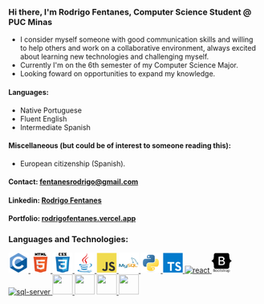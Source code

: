 ### Hi there, I'm Rodrigo Fentanes, Computer Science Student @ PUC Minas

- I consider myself someone with good communication skills and willing to help others and work on a collaborative environment, always excited about learning new technologies and challenging myself.
- Currently I'm on the 6th semester of my Computer Science Major.
- Looking foward on opportunities to expand my knowledge.
#### Languages:
- Native Portuguese
- Fluent English
- Intermediate Spanish

#### Miscellaneous (but could be of interest to someone reading this):
- European citizenship (Spanish).

#### Contact: <a href="mailto:fentanesrodrigo@gmail.com">fentanesrodrigo@gmail.com</a>
#### Linkedin: <a href="https://www.linkedin.com/in/rodrfentanes/">Rodrigo Fentanes</a>
#### Portfolio: <a href="https://rodrigofentanes.vercel.app/">rodrigofentanes.vercel.app</a>

<h3 align="left">Languages and Technologies:</h3>
 <a href="https://www.cprogramming.com/" target="_blank"> <img
        src="https://raw.githubusercontent.com/devicons/devicon/master/icons/c/c-original.svg" alt="c" width="40"
        height="40" /> </a> <a href="https://www.w3.org/html/" target="_blank"> <img
        src="https://raw.githubusercontent.com/devicons/devicon/master/icons/html5/html5-original-wordmark.svg"
        alt="html5" width="40" height="40" /> </a> <a href="https://www.w3schools.com/css/" target="_blank"> <img
        src="https://raw.githubusercontent.com/devicons/devicon/master/icons/css3/css3-original-wordmark.svg" alt="css3"
        width="40" height="40" /> </a> <a href="https://www.java.com" target="_blank"> <img
        src="https://raw.githubusercontent.com/devicons/devicon/master/icons/java/java-original.svg" alt="java"
        width="40" height="40" /> </a> <a href="https://developer.mozilla.org/en-US/docs/Web/JavaScript"
    target="_blank"> <img
        src="https://raw.githubusercontent.com/devicons/devicon/master/icons/javascript/javascript-original.svg"
        alt="javascript" width="40" height="40" /> </a> <a href="https://www.mysql.com/" target="_blank"> <img
        src="https://raw.githubusercontent.com/devicons/devicon/master/icons/mysql/mysql-original-wordmark.svg"
        alt="mysql" width="40" height="40" /> </a> <a href="https://www.python.org" target="_blank"> <img
        src="https://raw.githubusercontent.com/devicons/devicon/master/icons/python/python-original.svg" alt="python"
        width="40" height="40" /> </a> <a href="https://www.typescriptlang.org/" target="_blank"> <img
        src="https://raw.githubusercontent.com/devicons/devicon/master/icons/typescript/typescript-original.svg"
        alt="typescript" width="40" height="40" /> </a> <a href="https://reactjs.org/" target="_blank"> <img
        src="https://cdn.jsdelivr.net/gh/devicons/devicon/icons/react/react-original-wordmark.svg" alt="react"
        width="40" height="40" /> </a> <a href="https://getbootstrap.com" target="_blank"> <img
        src="https://raw.githubusercontent.com/devicons/devicon/master/icons/bootstrap/bootstrap-plain-wordmark.svg"
        alt="bootstrap" width="40" height="40" /> </a> <a href="https://docs.microsoft.com/pt-br/sql/sql-server/?view=sql-server-ver16"
    target="_blank"> <img src="https://cdn.jsdelivr.net/gh/devicons/devicon/icons/microsoftsqlserver/microsoftsqlserver-plain.svg" alt="sql-server"
        width="40" height="40" /> </a> <a href="https://nextjs.org/"
    target="_blank"> 
            <img src="https://cdn.jsdelivr.net/gh/devicons/devicon/icons/nextjs/nextjs-line.svg" width="40" height="40"  />
           </a> <a href="https://tailwindcss.com/"
    target="_blank"> <img src="https://cdn.jsdelivr.net/gh/devicons/devicon/icons/tailwindcss/tailwindcss-plain.svg" width="40" height="40" /></a> <a href="https://nodejs.org/en/"
    target="_blank"> 
            <img src="https://cdn.jsdelivr.net/gh/devicons/devicon/icons/nodejs/nodejs-original.svg" width="40" height="40"/>
          </a>
<a href="https://flutter.dev/"
    target="_blank"> 
            <img src="https://cdn.jsdelivr.net/gh/devicons/devicon/icons/flutter/flutter-plain.svg" width="40" height="40" />
          </a>
 </p>
